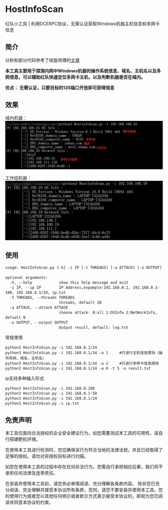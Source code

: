 # HostInfoScan
红队小工具 | 利用DCERPC协议，无需认证获取Windows机器主机信息和多网卡信息
## 简介
分析和部分代码参考了倾旋师傅的[文章](https://payloads.online/archivers/2020-07-16/1/)

**本工具主要用于探测内网中Windows机器的操作系统信息、域名、主机名以及多网信息，可以辅助红队快速定位多网卡主机，以及判断机器是否在域内。**

**优点：
无需认证，只要目标的135端口开放即可获得信息**


## 效果
域内机器：
![image](images/20230420143607.jpg)

工作组机器：
![image](images/20230420143625.jpg)

## 使用
```
usage: HostInfoScan.py [-h] -i IP [-t THREADS] [-a ATTACK] [-o OUTPUT]

optional arguments:
  -h, --help            show this help message and exit
  -i IP, --ip IP        IP Address,expample:192.168.0.1, 192.168.0.1-100, 192.168.0.1/24, ip.txt
  -t THREADS, --threads THREADS
                        threads, default 20
  -a ATTACK, --attack ATTACK
                        choose attack: 0:all 1:OSInfo 2:NetWorkInfo, defualt 0
  -o OUTPUT, --output OUTPUT
                        Output result, default: log.txt
```

常规使用
```
python3 HostInfoScan.py -i 192.168.0.1/24
python3 HostInfoScan.py -i 192.168.0.1/24 -a 1     #只进行主机信息探测（操作系统、域名、主机名）
python3 HostInfoScan.py -i 192.168.0.1/24 -a 2     #只进行多网卡信息探测
python3 HostInfoScan.py -i 192.168.0.1/24 -a 0 -t 5 -o result.txt
```
ip支持多种输入形式
```
python3 HostInfoScan.py -i 192.168.0.100
python3 HostInfoScan.py -i 192.168.0.1-50
python3 HostInfoScan.py -i 192.168.0.1/24
python3 HostInfoScan.py -i ip.txt
```

## 免责声明
本工具仅面向合法授权的企业安全建设行为，如您需要测试本工具的可用性，请自行搭建靶机环境。

在使用本工具进行检测时，您应确保该行为符合当地的法律法规，并且已经取得了足够的授权。请勿对非授权目标进行扫描。

如您在使用本工具的过程中存在任何非法行为，您需自行承担相应后果，我们将不承担任何法律及连带责任。

在安装并使用本工具前，请您务必审慎阅读、充分理解各条款内容。 除非您已充分阅读、完全理解并接受本协议所有条款，否则，请您不要安装并使用本工具。您的使用行为或者您以其他任何明示或者默示方式表示接受本协议的，即视为您已阅读并同意本协议的约束。

